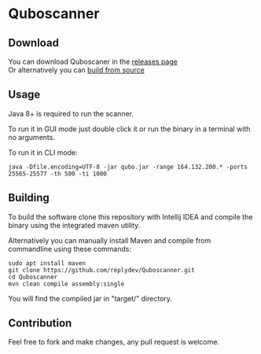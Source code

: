 # Quboscanner

## Download

You can download Quboscaner in the [releases page](https://github.com/replydev/Quboscanner/releases/) \
Or alternatively you can [build from source](#building)

## Usage

Java 8+ is required to run the scanner.

To run it in GUI mode just double click it or run the binary in a terminal with no arguments.

To run it in CLI mode:

`java -Dfile.encoding=UTF-8 -jar qubo.jar -range 164.132.200.* -ports 25565-25577 -th 500 -ti 1000`

## Building
To build the software clone this repository with Intellij IDEA
and compile the binary using the integrated maven utility.

Alternatively you can manually install Maven and compile from commandline using these commands:
```
sudo apt install maven
git clone https://github.com/replydev/Quboscanner.git
cd Quboscanner
mvn clean compile assembly:single
```
You will find the compiled jar in "target/" directory.

## Contribution
Feel free to fork and make changes, any pull request is welcome.